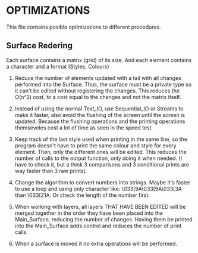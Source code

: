 OPTIMIZATIONS
=============
This file contains posible optimizations to different procedures.


## Surface Redering
Each surface contains a matrix (grid) of its size.
And each element contains a character and a format (Styles, Colours)

1. Reduce the number of elements updated with a tail with all changes performed into the Surface. Thus, the surface must be a private type so it can't be edited without registering the changes. This reduces the O(n^2) cost, to a cost equal to the changes and not the matrix itself.

2. Instead of using the normal Text_IO, use Sequential_IO or Streams to make it faster, also avoid the flushing of the screen until the screen is updated. Because the flushing operations and the printing operations themseveles cost a lot of time as seen in the speed test.

3. Keep track of the last style used when printing in the same line, so the program doesn't have to print the same colour and style for every element. Then, only the different ones will be edited. This reduces the number of calls to the output function, only doing it when needed. (I have to check it, but a think 3 comparisons and 3 conditional prints are way faster than 3 raw prints).

4. Change the algorithm to convert numbers into strings. Maybe it's faster to use a loop and using only character like: \033[9A\033[9A\033[3A than \033[21A. Or check the length of the number first.

5. When working with layers, all layers THAT HAVE BEEN EDITED will be merged together in the order they have been placed into the Main_Surface, reducing the number of changes. Having them be printed into the Main_Surface adds control and reduces the number of print calls.

6. When a surface is moved it no extra operations will be performed.
